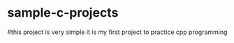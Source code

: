 # sample-c-projects


#this project is very simple it is my first project to practice cpp programming
